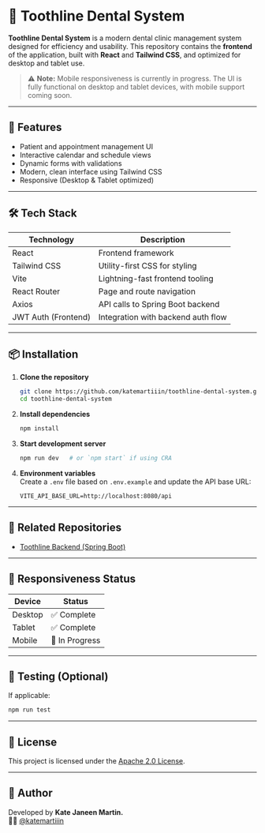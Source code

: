 # 🦷 Toothline Dental System

**Toothline Dental System** is a modern dental clinic management system designed for efficiency and usability. This repository contains the **frontend** of the application, built with **React** and **Tailwind CSS**, and optimized for desktop and tablet use.

> ⚠️ **Note:** Mobile responsiveness is currently in progress. The UI is fully functional on desktop and tablet devices, with mobile support coming soon.

---

## 🚀 Features

- Patient and appointment management UI
- Interactive calendar and schedule views
- Dynamic forms with validations
- Modern, clean interface using Tailwind CSS
- Responsive (Desktop & Tablet optimized)

---

## 🛠 Tech Stack

| Technology       | Description                         |
|------------------|-------------------------------------|
| React            | Frontend framework                  |
| Tailwind CSS     | Utility-first CSS for styling       |
| Vite             | Lightning-fast frontend tooling     |
| React Router     | Page and route navigation           |
| Axios            | API calls to Spring Boot backend    |
| JWT Auth (Frontend) | Integration with backend auth flow |

---

## 📦 Installation

1. **Clone the repository**
   ```bash
   git clone https://github.com/katemartiiin/toothline-dental-system.git
   cd toothline-dental-system
   ```

2. **Install dependencies**
   ```bash
   npm install
   ```

3. **Start development server**
   ```bash
   npm run dev   # or `npm start` if using CRA
   ```

4. **Environment variables**  
   Create a `.env` file based on `.env.example` and update the API base URL:
   ```
   VITE_API_BASE_URL=http://localhost:8080/api
   ```

---

## 🔗 Related Repositories

- [Toothline Backend (Spring Boot)](https://github.com/katemartiiin/toothline-dental-backend)

---

## 📱 Responsiveness Status

| Device        | Status      |
|---------------|-------------|
| Desktop       | ✅ Complete |
| Tablet        | ✅ Complete |
| Mobile        | 🔧 In Progress |

---

## 🧪 Testing (Optional)

If applicable:
```bash
npm run test
```

---

## 📄 License

This project is licensed under the [Apache 2.0 License](LICENSE).

---

## 🧠 Author

Developed by **Kate Janeen Martin.**  
👩‍💻 [@katemartiiin](https://github.com/katemartiiin)
